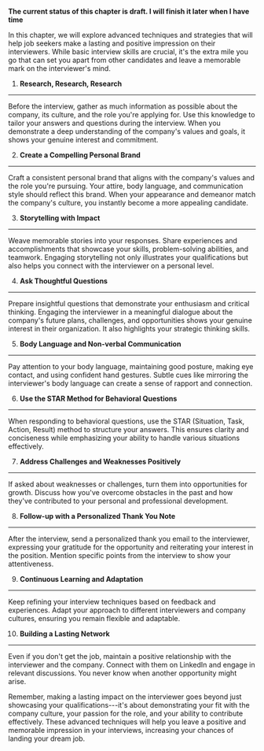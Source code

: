 **The current status of this chapter is draft. I will finish it later when I have time**

In this chapter, we will explore advanced techniques and strategies that will help job seekers make a lasting and positive impression on their interviewers. While basic interview skills are crucial, it's the extra mile you go that can set you apart from other candidates and leave a memorable mark on the interviewer's mind.

1. **Research, Research, Research**
-----------------------------------

Before the interview, gather as much information as possible about the company, its culture, and the role you're applying for. Use this knowledge to tailor your answers and questions during the interview. When you demonstrate a deep understanding of the company's values and goals, it shows your genuine interest and commitment.

2. **Create a Compelling Personal Brand**
-----------------------------------------

Craft a consistent personal brand that aligns with the company's values and the role you're pursuing. Your attire, body language, and communication style should reflect this brand. When your appearance and demeanor match the company's culture, you instantly become a more appealing candidate.

3. **Storytelling with Impact**
-------------------------------

Weave memorable stories into your responses. Share experiences and accomplishments that showcase your skills, problem-solving abilities, and teamwork. Engaging storytelling not only illustrates your qualifications but also helps you connect with the interviewer on a personal level.

4. **Ask Thoughtful Questions**
-------------------------------

Prepare insightful questions that demonstrate your enthusiasm and critical thinking. Engaging the interviewer in a meaningful dialogue about the company's future plans, challenges, and opportunities shows your genuine interest in their organization. It also highlights your strategic thinking skills.

5. **Body Language and Non-verbal Communication**
-------------------------------------------------

Pay attention to your body language, maintaining good posture, making eye contact, and using confident hand gestures. Subtle cues like mirroring the interviewer's body language can create a sense of rapport and connection.

6. **Use the STAR Method for Behavioral Questions**
---------------------------------------------------

When responding to behavioral questions, use the STAR (Situation, Task, Action, Result) method to structure your answers. This ensures clarity and conciseness while emphasizing your ability to handle various situations effectively.

7. **Address Challenges and Weaknesses Positively**
---------------------------------------------------

If asked about weaknesses or challenges, turn them into opportunities for growth. Discuss how you've overcome obstacles in the past and how they've contributed to your personal and professional development.

8. **Follow-up with a Personalized Thank You Note**
---------------------------------------------------

After the interview, send a personalized thank you email to the interviewer, expressing your gratitude for the opportunity and reiterating your interest in the position. Mention specific points from the interview to show your attentiveness.

9. **Continuous Learning and Adaptation**
-----------------------------------------

Keep refining your interview techniques based on feedback and experiences. Adapt your approach to different interviewers and company cultures, ensuring you remain flexible and adaptable.

10. **Building a Lasting Network**
----------------------------------

Even if you don't get the job, maintain a positive relationship with the interviewer and the company. Connect with them on LinkedIn and engage in relevant discussions. You never know when another opportunity might arise.

Remember, making a lasting impact on the interviewer goes beyond just showcasing your qualifications---it's about demonstrating your fit with the company culture, your passion for the role, and your ability to contribute effectively. These advanced techniques will help you leave a positive and memorable impression in your interviews, increasing your chances of landing your dream job.
